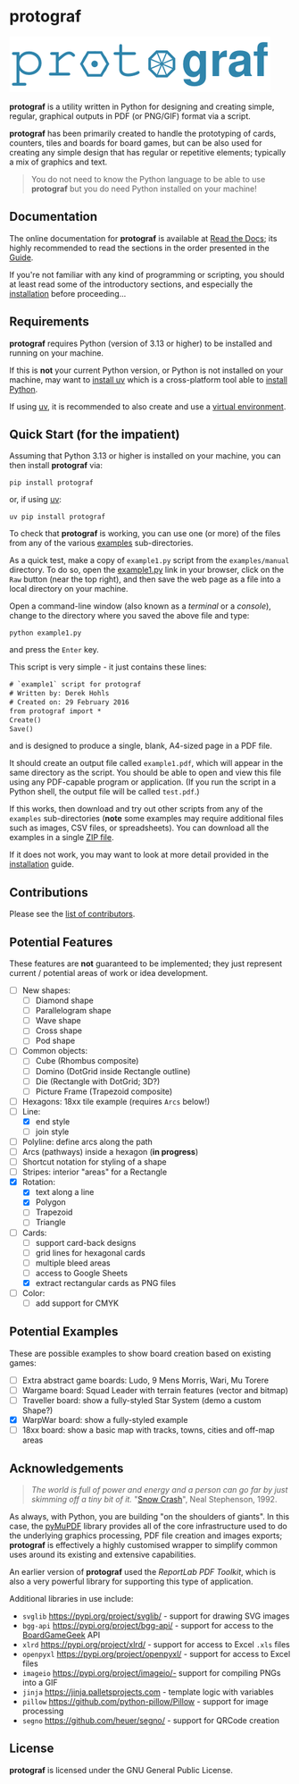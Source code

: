 # protograf

![protograf](logo.png "protograf logo")

__protograf__ is a utility written in Python for designing and creating
simple, regular, graphical outputs in PDF (or PNG/GIF) format via a script.

__protograf__  has been primarily created to handle the prototyping of cards,
counters, tiles and boards for board games, but can be also used for creating
any simple design that has regular or repetitive elements; typically a mix of
graphics and text.

> You do not need to know the Python language to be able to use __protograf__
> but you do need Python installed on your machine!

## Documentation

The online documentation for __protograf__ is available at
[Read the Docs](https://protograf.readthedocs.io/);
its highly recommended to read the sections in the order presented in the
[Guide](https://protograf.readthedocs.io/en/latest/guide.html).

If you're not familiar with any kind of programming or scripting, you should
at least read some of the introductory sections, and especially the
[installation](https://protograf.readthedocs.io/en/latest/setting_up.html)
before proceeding...

## Requirements

__protograf__ requires Python (version of 3.13 or higher) to be installed
and running on your machine.

If this is **not** your current Python version, or Python is not installed on
your machine, may want to [install uv](https://docs.astral.sh/uv/getting-started/installation/)
which is a cross-platform tool able to [install Python](https://docs.astral.sh/uv/guides/install-python).

If using [uv](https://docs.astral.sh/uv/), it is recommended to also create and use a
[virtual environment](https://docs.astral.sh/uv/pip/environments/#creating-a-virtual-environment).

## Quick Start (for the impatient)

Assuming that Python 3.13 or higher is installed on your machine, you can then
install __protograf__ via:
```
pip install protograf
```
or, if using [uv](https://docs.astral.sh/uv/):
```
uv pip install protograf
```
To check that __protograf__ is working, you can use one (or more) of
the files from any of the various
[examples](https://github.com/gamesbook/protograf/blob/master/examples/)
sub-directories.

As a quick test, make a copy of `example1.py` script from the `examples/manual`
directory. To do so, open the
[example1.py](https://github.com/gamesbook/protograf/blob/master/examples/manual/example1.py)
link in your browser, click on the `Raw` button (near the top right), and then
save the web page as a file into a local directory on your machine.

Open a command-line window (also known as a  *terminal* or a *console*), change to the
directory where you saved the above file and type:
```
python example1.py
```
and press the `Enter` key.

This script is very simple - it just contains these lines:
```
# `example1` script for protograf
# Written by: Derek Hohls
# Created on: 29 February 2016
from protograf import *
Create()
Save()
```
and is designed to produce a single, blank, A4-sized page in a PDF file.

It should create an output file called `example1.pdf`, which will appear in the
same directory as the script. You should be able to open and view this file using
any PDF-capable program or application. (If you run the script in a Python shell,
the output file will be called `test.pdf`.)

If this works, then download and try out other scripts from any of the `examples`
sub-directories (**note** some examples may require additional files such as
images, CSV files, or spreadsheets). You can download all the examples in a single
[ZIP file](https://github.com/gamesbook/protograf/blob/master/examples.zip).

If it does not work, you may want to look at more detail provided in the
[installation](https://protograf.readthedocs.io/en/latest/setting_up.html)
guide.

## Contributions

Please see the [list of contributors](CONTRIBUTORS.txt).

## Potential Features

These features are **not** guaranteed to be implemented; they just represent
current / potential areas of work or idea development.

* [ ] New shapes:
    * [ ] Diamond shape
    * [ ] Parallelogram shape
    * [ ] Wave shape
    * [ ] Cross shape
    * [ ] Pod shape
* [ ] Common objects:
    * [ ] Cube (Rhombus composite)
    * [ ] Domino (DotGrid inside Rectangle outline)
    * [ ] Die (Rectangle with DotGrid; 3D?)
    * [ ] Picture Frame (Trapezoid composite)
* [ ] Hexagons: 18xx tile example (requires `Arcs` below!)
* [ ] Line:
    * [x] end style
    * [ ] join style
* [ ] Polyline: define arcs along the path
* [ ] Arcs (pathways) inside a hexagon (**in progress**)
* [ ] Shortcut notation for styling of a shape
* [ ] Stripes: interior "areas" for a Rectangle
* [x] Rotation:
    * [x] text along a line
    * [x] Polygon
    * [ ] Trapezoid
    * [ ] Triangle
* [ ] Cards:
    * [ ] support card-back designs
    * [ ] grid lines for hexagonal cards
    * [ ] multiple bleed areas
    * [ ] access to Google Sheets
    * [x] extract rectangular cards as PNG files
* [ ] Color:
    * [ ] add support for CMYK

## Potential Examples

These are possible examples to show board creation based on existing games:

* [ ] Extra abstract game boards: Ludo, 9 Mens Morris, Wari, Mu Torere
* [ ] Wargame board: Squad Leader with terrain features (vector and bitmap)
* [ ] Traveller board: show a fully-styled Star System (demo a custom Shape?)
* [x] WarpWar board: show a fully-styled example
* [ ] 18xx board: show a basic map with tracks, towns, cities and off-map areas

## Acknowledgements

> *The world is full of power and energy and a person can go far by just
> skimming off a tiny bit of it.*
> "[Snow Crash](https://en.wikipedia.org/wiki/Snow_Crash)", Neal Stephenson, 1992.

As always, with Python, you are building "on the shoulders of giants".
In this case, the [pyMuPDF](https://pymupdf.io/) library provides all of the
core infrastructure used to do the underlying graphics processing, PDF file
creation and images exports; __protograf__ is effectively a highly customised
wrapper to simplify common uses around its existing and extensive capabilities.

An earlier version of  __protograf__  used the *ReportLab PDF Toolkit*, which is
also a very powerful library for supporting this type of application.

Additional libraries in use include:

* `svglib` https://pypi.org/project/svglib/ - support for drawing SVG images
* `bgg-api` https://pypi.org/project/bgg-api/ - support for access to the
  [BoardGameGeek](https://boardgamegeek.com) API
* `xlrd` https://pypi.org/project/xlrd/ - support for access to Excel `.xls` files
* `openpyxl` https://pypi.org/project/openpyxl/ - support for access to Excel files
* `imageio` https://pypi.org/project/imageio/- support for compiling PNGs into a GIF
* `jinja` https://jinja.palletsprojects.com - template logic with variables
* `pillow` https://github.com/python-pillow/Pillow - support for image processing
* `segno` https://github.com/heuer/segno/ - support for QRCode creation

## License

__protograf__ is licensed under the GNU General Public License.
